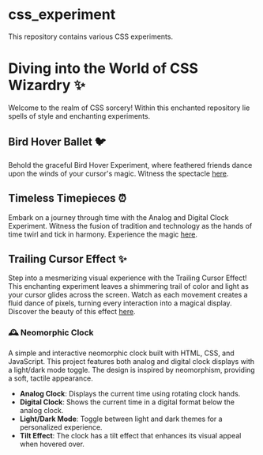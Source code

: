 # css_experiment

This repository contains various CSS experiments.

# Diving into the World of CSS Wizardry ✨

Welcome to the realm of CSS sorcery! Within this enchanted repository lie spells of style and enchanting experiments.

## Bird Hover Ballet 🐦

Behold the graceful Bird Hover Experiment, where feathered friends dance upon the winds of your cursor's magic. Witness the spectacle [here](https://mitulrp-github.github.io/css_experiment/bird_hover/).

## Timeless Timepieces ⏰

Embark on a journey through time with the Analog and Digital Clock Experiment. Witness the fusion of tradition and technology as the hands of time twirl and tick in harmony. Experience the magic [here](https://mitulrp-github.github.io/css_experiment/clock/).

## Trailing Cursor Effect ✨

Step into a mesmerizing visual experience with the Trailing Cursor Effect! This enchanting experiment leaves a shimmering trail of color and light as your cursor glides across the screen. Watch as each movement creates a fluid dance of pixels, turning every interaction into a magical display. Discover the beauty of this effect [here](https://mitulrp-github.github.io/css_experiment/cursor_effect/trailling_cursor_effect.html).

### 🕰️ Neomorphic Clock

A simple and interactive neomorphic clock built with HTML, CSS, and JavaScript. This project features both analog and digital clock displays with a light/dark mode toggle. The design is inspired by neomorphism, providing a soft, tactile appearance.

- **Analog Clock**: Displays the current time using rotating clock hands.
- **Digital Clock**: Shows the current time in a digital format below the analog clock.
- **Light/Dark Mode**: Toggle between light and dark themes for a personalized experience.
- **Tilt Effect**: The clock has a tilt effect that enhances its visual appeal when hovered over.
